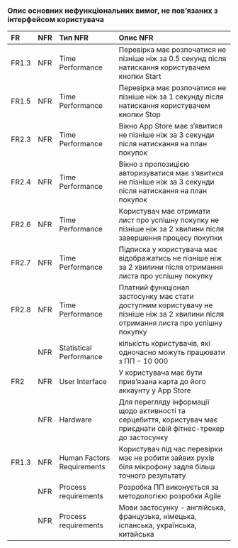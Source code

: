 ### Опис основних нефункціональних вимог, не пов’язаних з інтерфейсом користувача


|FR|NFR| Тип NFR  | Опис NFR |
|:-   |:-     |:-                |:-                    |
|FR1.3|NFR|Time Performance| Перевірка має розпочатися не пізніше ніж за 0.5 секунд після натискання користувачем кнопки Start |
|FR1.5|NFR|Time Performance| Перевірка має розпочатися не пізніше ніж за 1 секунду після натискання користувачем кнопки Stop |
|FR2.3|NFR|Time Performance| Вікно App Store має зʼявитися не пізніше ніж за 3 секунди після натискання на план покупок |
|FR2.4|NFR|Time Performance| Вікно з пропозицією авторизуватися має зʼявитися не пізніше ніж за 3 секунди після натискання на план покупок |
|FR2.6|NFR|Time Performance|Користувач має отримати лист про успішну покупку не пізніше ніж за 2 хвилини після завершення процесу покупки|
|FR2.7|NFR|Time Performance|Підписка у користувача має відображатись не пізніше ніж за 2 хвилини після отримання листа про успішну покупку|
|FR2.8|NFR|Time Performance|Платний функціонал застосунку має стати доступним користувачу не пізніше ніж за 2 хвилини після отримання листа про успішну покупку|
|  | NFR | Statistical Performance | кількість користувачів, які одночасно можуть працювати з ПП - 10 000 |
|FR2| NFR | User Interface |  У користувача має бути привʼязана карта до його аккаунту у App Store |
| | NFR | Hardware |  Для перегляду інформації щодо активності та серцебиття, користувач має приєднати свій фітнес-трекер до застосунку |
|FR1.3| NFR | Human Factors Requirements |Користувач під час перевірки має не робити зайвих рухів біля мікрофону задля більш точного результату |
|  | NFR | Process requirements | Розробка ПП виконується за методологією розробки Agile|
|  | NFR | Process requirements | Мови застосунку - англійська, французька, німецька, іспанська, українська, китайська|

